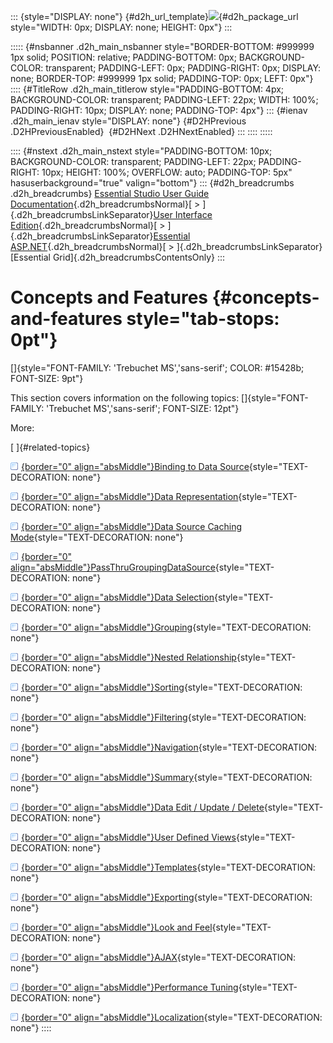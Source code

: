 ::: {style="DISPLAY: none"}
[](ms-xhelp:///?Id=d2h_url_template){#d2h_url_template}![](!package_url!){#d2h_package_url style="WIDTH: 0px; DISPLAY: none; HEIGHT: 0px"}
:::

::::: {#nsbanner .d2h_main_nsbanner style="BORDER-BOTTOM: #999999 1px solid; POSITION: relative; PADDING-BOTTOM: 0px; BACKGROUND-COLOR: transparent; PADDING-LEFT: 0px; PADDING-RIGHT: 0px; DISPLAY: none; BORDER-TOP: #999999 1px solid; PADDING-TOP: 0px; LEFT: 0px"}
:::: {#TitleRow .d2h_main_titlerow style="PADDING-BOTTOM: 4px; BACKGROUND-COLOR: transparent; PADDING-LEFT: 22px; WIDTH: 100%; PADDING-RIGHT: 10px; DISPLAY: none; PADDING-TOP: 4px"}
::: {#ienav .d2h_main_ienav style="DISPLAY: none"}
[](ms-xhelp:///?Id=efb97357-797f-4b38-8cc4-84344ca609ff){#D2HPrevious .D2HPreviousEnabled}  [](ms-xhelp:///?Id=9f4948d6-603b-4e92-bbae-433b84625acf){#D2HNext .D2HNextEnabled}
:::
::::
:::::

:::: {#nstext .d2h_main_nstext style="PADDING-BOTTOM: 10px; BACKGROUND-COLOR: transparent; PADDING-LEFT: 22px; PADDING-RIGHT: 10px; HEIGHT: 100%; OVERFLOW: auto; PADDING-TOP: 5px" hasuserbackground="true" valign="bottom"}
::: {#d2h_breadcrumbs .d2h_breadcrumbs}
[Essential Studio User Guide Documentation](ms-xhelp:///?Id=12457748-09e3-4d74-a240-8e049cedf030){.d2h_breadcrumbsNormal}[ \> ]{.d2h_breadcrumbsLinkSeparator}[User Interface Edition](ms-xhelp:///?Id=c29296b7-531c-413b-a0ec-488ca1f7f669){.d2h_breadcrumbsNormal}[ \> ]{.d2h_breadcrumbsLinkSeparator}[Essential ASP.NET](ms-xhelp:///?Id=25c35330-c127-4dad-9a92-ed79dc7261a6){.d2h_breadcrumbsNormal}[ \> ]{.d2h_breadcrumbsLinkSeparator}[Essential Grid]{.d2h_breadcrumbsContentsOnly}
:::

# Concepts and Features {#concepts-and-features style="tab-stops: 0pt"}

[]{style="FONT-FAMILY: 'Trebuchet MS','sans-serif'; COLOR: #15428b; FONT-SIZE: 9pt"} 

This section covers information on the following topics: []{style="FONT-FAMILY: 'Trebuchet MS','sans-serif'; FONT-SIZE: 12pt"}

More:

[ ]{#related-topics}

[![](button.gif){border="0" align="absMiddle"}Binding to Data Source](ms-xhelp:///?Id=9f4948d6-603b-4e92-bbae-433b84625acf){style="TEXT-DECORATION: none"}

[![](button.gif){border="0" align="absMiddle"}Data Representation](ms-xhelp:///?Id=655eb33e-7999-4728-9936-2c769f430e87){style="TEXT-DECORATION: none"}

[![](button.gif){border="0" align="absMiddle"}Data Source Caching Mode](ms-xhelp:///?Id=6d8cfa48-0627-47da-a014-999f759b3dcf){style="TEXT-DECORATION: none"}

[![](button.gif){border="0" align="absMiddle"}PassThruGroupingDataSource](ms-xhelp:///?Id=53b41aaf-bd09-471c-87e5-69c33ce895f8){style="TEXT-DECORATION: none"}

[![](button.gif){border="0" align="absMiddle"}Data Selection](ms-xhelp:///?Id=bf11eee3-5f28-4071-a579-b54af804a369){style="TEXT-DECORATION: none"}

[![](button.gif){border="0" align="absMiddle"}Grouping](ms-xhelp:///?Id=9ae4e888-3d1b-43ff-ad27-ac65a550c5c7){style="TEXT-DECORATION: none"}

[![](button.gif){border="0" align="absMiddle"}Nested Relationship](ms-xhelp:///?Id=b9f71f14-2850-40d8-8438-293a0b032fc5){style="TEXT-DECORATION: none"}

[![](button.gif){border="0" align="absMiddle"}Sorting](ms-xhelp:///?Id=950e7194-7643-4a68-baa6-17e17f21a501){style="TEXT-DECORATION: none"}

[![](button.gif){border="0" align="absMiddle"}Filtering](ms-xhelp:///?Id=4a29652f-c3a9-44a3-8f0f-b5e6051008e2){style="TEXT-DECORATION: none"}

[![](button.gif){border="0" align="absMiddle"}Navigation](ms-xhelp:///?Id=c74d8a01-8662-44dd-9ece-9b19a138eed0){style="TEXT-DECORATION: none"}

[![](button.gif){border="0" align="absMiddle"}Summary](ms-xhelp:///?Id=99ccb45f-cf88-4212-a6e0-481362ff7f20){style="TEXT-DECORATION: none"}

[![](button.gif){border="0" align="absMiddle"}Data Edit / Update / Delete](ms-xhelp:///?Id=77a71d41-2650-4820-b365-43770995e1bd){style="TEXT-DECORATION: none"}

[![](button.gif){border="0" align="absMiddle"}User Defined Views](ms-xhelp:///?Id=6a21464a-7e59-4ef6-bdd2-c7ae96bd953f){style="TEXT-DECORATION: none"}

[![](button.gif){border="0" align="absMiddle"}Templates](ms-xhelp:///?Id=d885b471-bade-4d73-a9f1-b2f6a3c00206){style="TEXT-DECORATION: none"}

[![](button.gif){border="0" align="absMiddle"}Exporting](ms-xhelp:///?Id=dec2dfac-ea66-4b4c-bac3-bd0c2b6cd6d6){style="TEXT-DECORATION: none"}

[![](button.gif){border="0" align="absMiddle"}Look and Feel](ms-xhelp:///?Id=1633d521-1dc7-4170-8158-171f39f32869){style="TEXT-DECORATION: none"}

[![](button.gif){border="0" align="absMiddle"}AJAX](ms-xhelp:///?Id=bf52d324-77f7-410d-b75f-324b9b7bba76){style="TEXT-DECORATION: none"}

[![](button.gif){border="0" align="absMiddle"}Performance Tuning](ms-xhelp:///?Id=b9170524-3d6a-4c3f-86f5-7ad60274dd58){style="TEXT-DECORATION: none"}

[![](button.gif){border="0" align="absMiddle"}Localization](ms-xhelp:///?Id=a0edf727-e68d-42b1-b365-6f774bb95a8d){style="TEXT-DECORATION: none"}
::::
